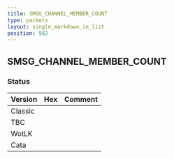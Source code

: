 ```yaml
---
title: SMSG_CHANNEL_MEMBER_COUNT
type: packets
layout: single_markdown_in_list
position: 982
---
```


## SMSG_CHANNEL_MEMBER_COUNT

### Status

Version | Hex | Comment
---------- | ---------- | ---------- 
Classic |  |  
TBC |  |  
WotLK |  |  
Cata |  |  
